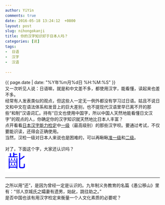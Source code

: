 ```yaml
---
author: YiYin
comments: true
date: 2016-05-18 13:24:12  +0800
layout: post
slug: nihongokanji
title: 你的汉字知识好于日本人吗？
categories: [说]
tags:
-  日语
-  汉字
-  汉语

---
```

<div class="saying">
<div class="timestamp">{{ page.date | date: "%Y年%m月%d日 %H:%M:%S" }}</div>
又一次听见人说：日语嘛，就是和中文差不多，都使用汉字，能看懂，读起来也差不多。<br>	
经常有人发表类似的观点，但这些人一定无一例外都没有学习过日语。姑且不说日文和中文在语法体系和发音上的巨大差别，也不提现代汉语里早已离不开的那些“和制”汉语词汇。持有“日文也使用中国字，所以中国人天然地能看懂日文汉字”的观点的人，你确定你的汉字知识就天然地比日本人丰富？<br>
点开看看<a href="http://www.kanken.or.jp/kanken/" target="_blank">日本汉字能力检定</a>中<a href="http://kanjijoho.com/cat/kyu1.html" target="_blank">一级</a>（最高级别）的那些汉字呗。要通过考试，不仅要能识读，还得会正确使用。<br>
当然，汉检一级对日本人来说也是困难的，可以再瞅瞅<a href="http://kanjijoho.com/cat/kyu100.html" target="_blank">准一级</a>和<a href="http://kanjijoho.com/cat/kyu2.html" target="_blank">二级</a>。<br><br>
对了，下面这个字，大家还认识吗？<br>
<img src="/public/images/chen.jpg" alt="">
<hr>
之所以用“还”，是因为曾经一定是认识的。九年制义务教育的名篇《愚公移山》里有：“邻人京城氏之孀妻有遗男，始龀，跳往助之。”<br>
是否中国也该有用汉字检定来衡量一个人文化素质的必要呢？
</div>
